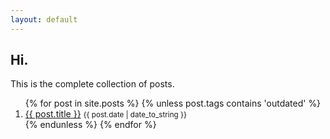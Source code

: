 ```yaml
---
layout: default
---
```


<section>
    <h1>Hi.</h1>
    <p>
        This is the complete collection of posts.
    </p>
    <ol>
        {% for post in site.posts %}
            {% unless post.tags contains 'outdated' %}
                <li>
                    <a href="{{ post.url }}" tags="{{ post.tags }}">{{ post.title }}</a>
                    <small><nobr>
                           <time datetime="{{ post.date }}">{{ post.date | date_to_string }}</time>
                    </nobr></small>
                </li>
            {% endunless %}
        {% endfor %}
    </ol>
</section>
